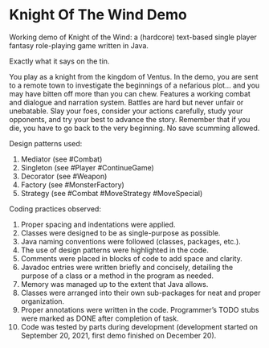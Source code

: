 # Knight Of The Wind Demo
Working demo of Knight of the Wind: a (hardcore) text-based single player fantasy role-playing game written in Java. 

Exactly what it says on the tin. 

You play as a knight from the kingdom of Ventus. In the demo, you are sent to a remote town to investigate the beginnings of a nefarious plot... and you may have bitten off more than you can chew. Features a working combat and dialogue and narration system. Battles are hard but never unfair or unebatable. Slay your foes, consider your actions carefully, study your opponents, and try your best to advance the story. Remember that if you die, you have to go back to the very beginning. No save scumming allowed.

Design patterns used:

1) Mediator (see #Combat)
2) Singleton (see #Player #ContinueGame)
3) Decorator (see #Weapon)
4) Factory (see #MonsterFactory)
5) Strategy (see #Combat #MoveStrategy #MoveSpecial)

Coding practices observed:

1) Proper spacing and indentations were applied.
2) Classes were designed to be as single-purpose as possible.
3) Java naming conventions were followed (classes, packages, etc.).
4) The use of design patterns were highlighted in the code.
5) Comments were placed in blocks of code to add space and clarity.
6) Javadoc entries were written briefly and concisely, detailing the purpose of a class or a method in the program as needed. 
7) Memory was managed up to the extent that Java allows.
8) Classes were arranged into their own sub-packages for neat and proper organization. 
9) Proper annotations were written in the code.  Programmer’s TODO stubs were marked as DONE after completion of task. 
10) Code was tested by parts during development (development started on September 20, 2021, first demo finished on December 20).

